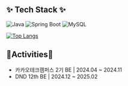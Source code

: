 ## ✨ Tech Stack ✨

  
![Java](https://img.shields.io/badge/java-%23ED8B00.svg?style=for-the-badge&logo=openjdk&logoColor=white)
![Spring Boot](https://img.shields.io/badge/Spring%20Boot-6DB33F.svg?&style=for-the-badge&logo=Spring%20Boot&logoColor=white)
![MySQL](https://img.shields.io/badge/mysql-4479A1.svg?style=for-the-badge&logo=mysql&logoColor=white)




[![Top Langs](https://github-readme-stats.vercel.app/api/top-langs/?username=youcastle03&exclude_repo=DAP_,teamM&layout=compact&hide=html,css,mustache)](https://github.com/anuraghazra/github-readme-stats) 


## 🌱Activities🌱
- 카카오테크캠퍼스 2기 BE | 2024.04 ~ 2024.11
- DND 12th BE | 2024.12 ~ 2025.02


<!--
**youcastle03/youcastle03** is a ✨ _special_ ✨ repository because its `README.md` (this file) appears on your GitHub profile.

Here are some ideas to get you started:

- 🔭 I’m currently working on ...
- 🌱 I’m currently learning ...
- 👯 I’m looking to collaborate on ...
- 🤔 I’m looking for help with ...
- 💬 Ask me about ...
- 📫 How to reach me: ...
- 😄 Pronouns: ...
- ⚡ Fun fact: ...
-->
